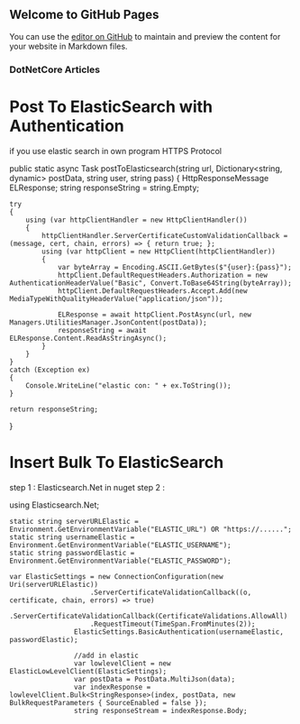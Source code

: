 ## Welcome to GitHub Pages

You can use the [editor on GitHub](https://github.com/safaee007/DotNetCore/edit/master/index.md) to maintain and preview the content for your website in Markdown files.

### DotNetCore Articles





# Post To ElasticSearch with Authentication
if you use elastic search in own program
HTTPS Protocol


public static async Task<string> postToElasticsearch(string url, Dictionary<string, dynamic> postData, string user, string pass)
{
	HttpResponseMessage ELResponse;
	string responseString = string.Empty;

	try
	{
		using (var httpClientHandler = new HttpClientHandler())
		{
			httpClientHandler.ServerCertificateCustomValidationCallback = (message, cert, chain, errors) => { return true; };
			using (var httpClient = new HttpClient(httpClientHandler))
			{
				var byteArray = Encoding.ASCII.GetBytes($"{user}:{pass}");
				httpClient.DefaultRequestHeaders.Authorization = new AuthenticationHeaderValue("Basic", Convert.ToBase64String(byteArray));
				httpClient.DefaultRequestHeaders.Accept.Add(new MediaTypeWithQualityHeaderValue("application/json"));

				ELResponse = await httpClient.PostAsync(url, new Managers.UtilitiesManager.JsonContent(postData));
				responseString = await ELResponse.Content.ReadAsStringAsync();
			}
		}
	}
	catch (Exception ex)
	{
		Console.WriteLine("elastic con: " + ex.ToString());
	}

	return responseString;
}

# Insert Bulk To ElasticSearch
step 1 : Elasticsearch.Net in nuget
step 2 :


using Elasticsearch.Net;

```Variables
static string serverURLElastic = Environment.GetEnvironmentVariable("ELASTIC_URL") OR "https://......";
static string usernameElastic = Environment.GetEnvironmentVariable("ELASTIC_USERNAME");
static string passwordElastic = Environment.GetEnvironmentVariable("ELASTIC_PASSWORD");

var ElasticSettings = new ConnectionConfiguration(new Uri(serverURLElastic))
                    .ServerCertificateValidationCallback((o, certificate, chain, errors) => true)
                    .ServerCertificateValidationCallback(CertificateValidations.AllowAll)
                    .RequestTimeout(TimeSpan.FromMinutes(2));
                ElasticSettings.BasicAuthentication(usernameElastic, passwordElastic);

                //add in elastic
                var lowlevelClient = new ElasticLowLevelClient(ElasticSettings);
                var postData = PostData.MultiJson(data);
                var indexResponse = lowlevelClient.Bulk<StringResponse>(index, postData, new BulkRequestParameters { SourceEnabled = false });
                string responseStream = indexResponse.Body;

